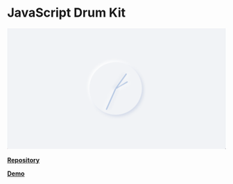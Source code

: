 # JavaScript Drum Kit
[![Foo](https://raw.githubusercontent.com/pamelazoe/JS30/02-cssclock/cssclock.png)](https://js30-cssclock.netlify.com/)

**[Repository](https://github.com/pamelazoe/JS30/tree/02-cssclock/02%20-%20CSS%20JS%20Clock)**

**[Demo](https://js30-cssclock.netlify.com/)**

